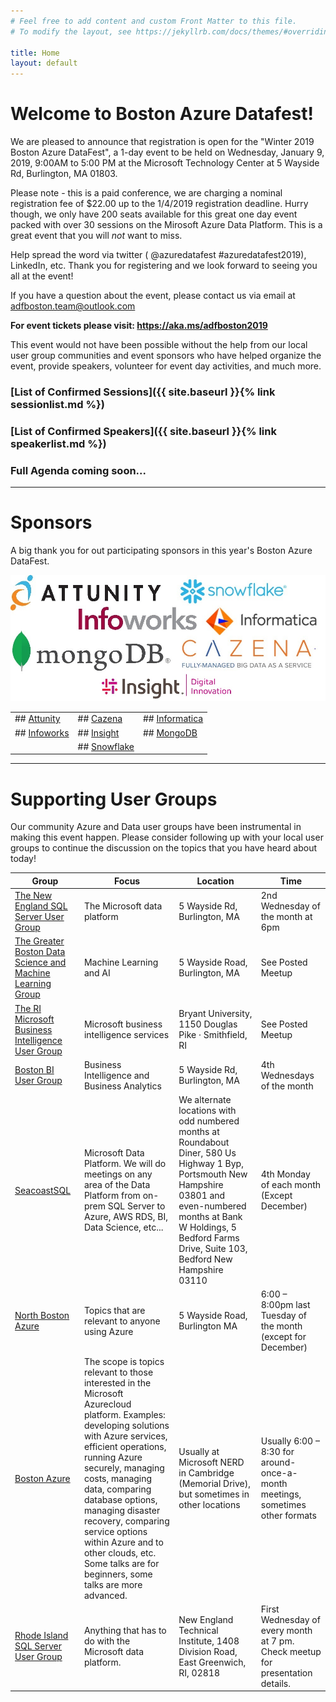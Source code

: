 ```yaml
---
# Feel free to add content and custom Front Matter to this file.
# To modify the layout, see https://jekyllrb.com/docs/themes/#overriding-theme-defaults

title: Home
layout: default
---
```


# Welcome to Boston Azure Datafest!

We are pleased to announce that registration is open for the "Winter 2019 Boston Azure DataFest", a 1-day event to be held on Wednesday, January 9,  2019, 9:00AM to 5:00 PM at the Microsoft Technology Center at 5 Wayside Rd, Burlington, MA 01803. 

Please note - this is a paid conference, we are charging a nominal registration fee of $22.00 up to the 1/4/2019 registration deadline. Hurry though, we only have 200 seats available for this great one day event packed with over 30 sessions on the Mirosoft Azure Data Platform. This is a great event that you will *not* want to miss.

Help spread the word via twitter ( @azuredatafest #azuredatafest2019), LinkedIn, etc. Thank you for registering and we look forward to seeing you all at the event!
 
If you have a question about the event, please contact us via email at <adfboston.team@outlook.com>
 
**For event tickets please visit: <https://aka.ms/adfboston2019>**

This event would not have been possible without the help from our local user group communities and event sponsors who have helped organize the event, provide speakers, volunteer for event day activities, and much more. 

### [List of Confirmed Sessions]({{ site.baseurl }}{% link sessionlist.md %})

### [List of Confirmed Speakers]({{ site.baseurl }}{% link speakerlist.md %})

### Full Agenda coming soon...

---

# Sponsors
A big thank you for out participating sponsors in this year's Boston Azure DataFest. 

![Logos of Sponsoring Organizations](./images/sponsors.jpg "List of Sponsors") 

|     |     |      |
| --- | --- | ---- | 
| ## [Attunity](www.attunity.com) | ## [Cazena](www.cazena.com) | ## [Informatica](www.informatica.com) |
| ## [Infoworks](www.infoworks.io) | ## [Insight](https://www.insight.com/en_US/solve/digital-innovation.html) | ## [MongoDB](https://www.mongodb.com/) | 
|   | ## [Snowflake](www.snowflake.com) |   |

---

# Supporting User Groups
Our community Azure and Data user groups have been instrumental in making this event happen. Please consider following up with your local user groups to continue the discussion on the topics that you have heard about today! 

| Group | Focus | Location | Time |
| ----- | ----- | -------- | -----|
| [The New England SQL Server User Group](https://www.meetup.com/nesqlug) | The Microsoft data platform| 5 Wayside Rd, Burlington, MA | 2nd Wednesday of the month at 6pm  |
| [The Greater Boston Data Science and Machine Learning Group](https://www.meetup.com/GreaterBoston-DataScienceGroup/) | Machine Learning and AI | 5 Wayside Road, Burlington, MA | See Posted Meetup |
| [The RI Microsoft Business Intelligence User Group](https://www.meetup.com/The-RI-Microsoft-BIUG/) | Microsoft business intelligence services | Bryant University, 1150 Douglas Pike · Smithfield, RI | See Posted Meetup |
| [Boston BI User Group](https://www.meetup.com/Boston_BI/) | Business Intelligence and Business Analytics | 5 Wayside Rd, Burlington, MA | 4th Wednesdays of the month |
| [SeacoastSQL](https://www.meetup.com/SeacoastSQL-User-Group/) | Microsoft Data Platform. We will do meetings on any area of the Data Platform from on-prem SQL Server to Azure, AWS RDS, BI, Data Science, etc... | We alternate locations with odd numbered months at Roundabout Diner, 580 Us Highway 1 Byp, Portsmouth New Hampshire 03801 and even-numbered months at Bank W Holdings, 5 Bedford Farms Drive, Suite 103, Bedford New Hampshire 03110 | 4th Monday of each month (Except December) |
| [North Boston Azure](https://www.meetup.com/North-Boston-Azure-Cloud-User-Group/) | Topics that are relevant to anyone using Azure | 5 Wayside Road, Burlington MA | 6:00 – 8:00pm last Tuesday of the month (except for December) |
| [Boston Azure](http://bostonazure.org) | The scope is topics relevant to those interested in the Microsoft Azurecloud platform. Examples: developing solutions with Azure services, efficient operations, running Azure securely, managing costs, managing data, comparing database options, managing disaster recovery, comparing service options within Azure and to other clouds, etc. Some talks are for beginners, some talks are more advanced. | Usually at Microsoft NERD in Cambridge (Memorial Drive), but sometimes in other locations | Usually 6:00 – 8:30 for around-once-a-month meetings, sometimes other formats |
| [Rhode Island SQL Server User Group](https://www.meetup.com/Rhode-Island-SQL-Server-Users-Group/) | Anything that has to do with the Microsoft data platform. | New England Technical Institute, 1408 Division Road, East Greenwich, RI, 02818 | First Wednesday of every month at 7 pm.  Check meetup for presentation details. |




